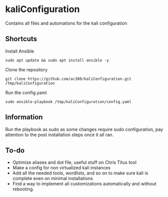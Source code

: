 # kaliConfiguration
Contains all files and automations for the kali configuration

## Shortcuts
Install Ansible  
```
sudo apt update && sudo apt install ansible -y
```

Clone the repository  
```
git clone https://github.com/ac380/kaliConfiguration.git /tmp/kaliConfiguration
```

Run the config.yaml  
```
sudo ansible-playbook /tmp/kaliConfiguration/config.yaml
```

## Information
Run the playbook as sudo as some changes require sudo configuration, pay attention to the post installation steps once it all ran.

## To-do 
- Optimize aliases and dot file, useful stuff on Chris Titus tool
- Make a config for non virtualized kali instances
- Add all the needed tools, wordlists, and so on to make sure kali is complete even on minimal installations
- Find a way to implement all customizations automatically and without rebooting.
  
